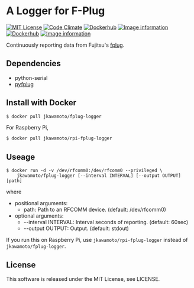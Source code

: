 # A Logger for F-Plug
[![MIT License](http://img.shields.io/badge/license-MIT-blue.svg?style=flat)](LICENSE)
[![Code Climate](https://codeclimate.com/github/jkawamoto/fplug-logger/badges/gpa.svg)](https://codeclimate.com/github/jkawamoto/fplug-logger)
[![Dockerhub](https://img.shields.io/badge/dockerhub-jkawamoto%2Ffplug--logger-blue.svg)](https://hub.docker.com/r/jkawamoto/fplug-logger/)
[![Image information](https://images.microbadger.com/badges/image/jkawamoto/fplug-logger.svg)](http://microbadger.com/images/jkawamoto/fplug-logger)
[![Dockerhub](https://img.shields.io/badge/dockerhub-jkawamoto%2Frpi--fplug--logger-blue.svg)](https://hub.docker.com/r/jkawamoto/rpi-fplug-logger/)
[![Image information](https://images.microbadger.com/badges/image/jkawamoto/rpi-fplug-logger.svg)](http://microbadger.com/images/jkawamoto/rpi-fplug-logger)


Continuously reporting data from Fujitsu's
[fplug](http://www.fujitsu.com/jp/group/bsc/services/f-plug/).

## Dependencies
  - python-serial
  - [pyfplug](https://github.com/hasegaw/pyfplug)

## Install with Docker

```sh
$ docker pull jkawamoto/fplug-logger
```

For Raspberry Pi,

```sh
$ docker pull jkawamoto/rpi-fplug-logger
```

## Useage
```
$ docker run -d -v /dev/rfcomm0:/dev/rfcomm0 --privileged \
    jkawamoto/fplug-logger [--interval INTERVAL] [--output OUTPUT] [path]
```
where
* positional arguments:
  * path: Path to an RFCOMM device. (default: /dev/rfcomm0)
* optional arguments:
  * --interval INTERVAL: Interval seconds of reporting. (default: 60sec)
  * --output OUTPUT: Output. (default: stdout)

If you run this on Raspberry Pi, use `jkawamoto/rpi-fplug-logger` instead of `jkawamoto/fplug-logger`.

## License
This software is released under the MIT License, see LICENSE.
